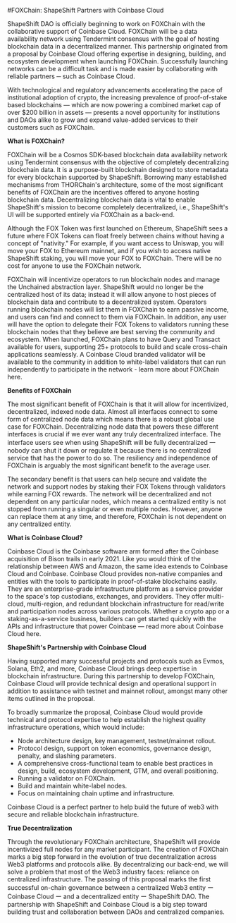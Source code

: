 #FOXChain: ShapeShift Partners with Coinbase Cloud

ShapeShift DAO is officially beginning to work on FOXChain with the collaborative support of Coinbase Cloud. FOXChain will be a data availability network using Tendermint consensus with the goal of hosting blockchain data in a decentralized manner. This partnership originated from a proposal by Coinbase Cloud offering expertise in designing, building, and ecosystem development when launching FOXChain. Successfully launching networks can be a difficult task and is made easier by collaborating with reliable partners ─ such as Coinbase Cloud.

With technological and regulatory advancements accelerating the pace of institutional adoption of crypto, the increasing prevalence of proof-of-stake based blockchains — which are now powering a combined market cap of over $200 billion in assets — presents a novel opportunity for institutions and DAOs alike to grow and expand value-added services to their customers such as FOXChain.

**What is FOXChain?**

FOXChain will be a Cosmos SDK-based blockchain data availability network using Tendermint consensus with the objective of completely decentralizing blockchain data. It is a purpose-built blockchain designed to store metadata for every blockchain supported by ShapeShift. Borrowing many established mechanisms from THORChain's architecture, some of the most significant benefits of FOXChain are the incentives offered to anyone hosting blockchain data. Decentralizing blockchain data is vital to enable ShapeShift's mission to become completely decentralized, i.e., ShapeShift's UI will be supported entirely via FOXChain as a back-end.

Although the FOX Token was first launched on Ethereum, ShapeShift sees a future where FOX Tokens can float freely between chains without having a concept of "nativity." For example, if you want access to Uniswap, you will move your FOX to Ethereum mainnet, and if you wish to access native ShapeShift staking, you will move your FOX to FOXChain. There will be no cost for anyone to use the FOXChain network.

FOXChain will incentivize operators to run blockchain nodes and manage the Unchained abstraction layer. ShapeShift would no longer be the centralized host of its data; instead it will allow anyone to host pieces of blockchain data and contribute to a decentralized system. Operators running blockchain nodes will list them in FOXChain to earn passive income, and users can find and connect to them via FOXChain. In addition, any user will have the option to delegate their FOX Tokens to validators running these blockchain nodes that they believe are best serving the community and ecosystem. When launched, FOXChain plans to have Query and Transact available for users, supporting 25+ protocols to build and scale cross-chain applications seamlessly. A Coinbase Cloud branded validator will be available to the community in addition to white-label validators that can run independently to participate in the network - learn more about FOXChain here.

**Benefits of FOXChain**

The most significant benefit of FOXChain is that it will allow for incentivized, decentralized, indexed node data. Almost all interfaces connect to some form of centralized node data which means there is a robust global use case for FOXChain. Decentralizing node data that powers these different interfaces is crucial if we ever want any truly decentralized interface. The interface users see when using ShapeShift will be fully decentralized 一 nobody can shut it down or regulate it because there is no centralized service that has the power to do so. The resiliency and independence of FOXChain is arguably the most significant benefit to the average user.

The secondary benefit is that users can help secure and validate the network and support nodes by staking their FOX Tokens through validators while earning FOX rewards. The network will be decentralized and not dependent on any particular nodes, which means a centralized entity is not stopped from running a singular or even multiple nodes. However, anyone can replace them at any time, and therefore, FOXChain is not dependent on any centralized entity.

**What is Coinbase Cloud?**

Coinbase Cloud is the Coinbase software arm formed after the Coinbase acquisition of Bison trails in early 2021. Like you would think of the relationship between AWS and Amazon, the same idea extends to Coinbase Cloud and Coinbase. Coinbase Cloud provides non-native companies and entities with the tools to participate in proof-of-stake blockchains easily. They are an enterprise-grade infrastructure platform as a service provider to the space's top custodians, exchanges, and providers. They offer multi-cloud, multi-region, and redundant blockchain infrastructure for read/write and participation nodes across various protocols. Whether a crypto app or a staking-as-a-service business, builders can get started quickly with the APIs and infrastructure that power Coinbase — read more about Coinbase Cloud here.

**ShapeShift's Partnership with Coinbase Cloud**

Having supported many successful projects and protocols such as Evmos, Solana, Eth2, and more, Coinbase Cloud brings deep expertise in blockchain infrastructure. During this partnership to develop FOXChain, Coinbase Cloud will provide technical design and operational support in addition to assistance with testnet and mainnet rollout, amongst many other items outlined in the proposal.

To broadly summarize the proposal, Coinbase Cloud would provide technical and protocol expertise to help establish the highest quality infrastructure operations, which would include:

- Node architecture design, key management, testnet/mainnet rollout.
- Protocol design, support on token economics, governance design, penalty, and slashing parameters.
- A comprehensive cross-functional team to enable best practices in design, build, ecosystem development, GTM, and overall positioning.
- Running a validator on FOXChain.
- Build and maintain white-label nodes.
- Focus on maintaining chain uptime and infrastructure.

Coinbase Cloud is a perfect partner to help build the future of web3 with secure and reliable blockchain infrastructure.

**True Decentralization**

Through the revolutionary FOXChain architecture, ShapeShift will provide incentivized full nodes for any market participant. The creation of FOXChain marks a big step forward in the evolution of true decentralization across Web3 platforms and protocols alike. By decentralizing our back-end, we will solve a problem that most of the Web3 industry faces: reliance on centralized infrastructure. The passing of this proposal marks the first successful on-chain governance between a centralized Web3 entity ー Coinbase Cloud ー and a decentralized entity ー ShapeShift DAO. The partnership with ShapeShift and Coinbase Cloud is a big step toward building trust and collaboration between DAOs and centralized companies.